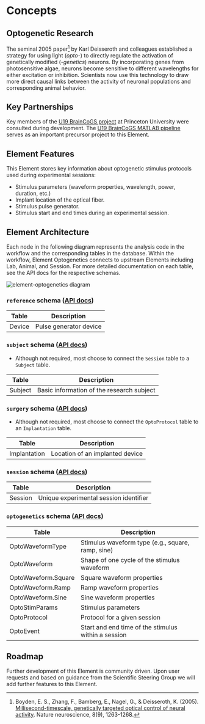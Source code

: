 # Concepts

## Optogenetic Research

The seminal 2005 paper[^1] by Karl Deisseroth and colleagues established a strategy for
using light (*opto-*) to directly regulate the activation of genetically modified
(*-genetics*) neurons. By incorporating genes from photosensitive algae, neurons become
sensitive to different wavelengths for either excitation or inhibition.
Scientists now use this technology to draw more direct
causal links between the activity of neuronal populations and corresponding animal behavior.

[^1]: Boyden, E. S., Zhang, F., Bamberg, E., Nagel, G., & Deisseroth, K. (2005).
    [Millisecond-timescale, genetically targeted optical control of neural activity](https://www.nature.com/articles/nn1525).
    Nature neuroscience, 8(9), 1263-1268.

## Key Partnerships

Key members of the [U19 BrainCoGS project](https://www.braincogs.org/) at Princeton
University were consulted during development. The
[U19 BrainCoGS MATLAB pipeline](https://github.com/BrainCOGS/U19-pipeline-matlab/tree/master/schemas/%2Boptogenetics)
serves as an important precursor project to this Element.

## Element Features

This Element stores key information about optogenetic stimulus protocols used during experimental sessions:
- Stimulus parameters (waveform properties, wavelength, power, duration, etc.)
- Implant location of the optical fiber.
- Stimulus pulse generator.
- Stimulus start and end times during an experimental session.

## Element Architecture

Each node in the following diagram represents the analysis code in the workflow and the
corresponding tables in the database.  Within the workflow, Element Optogenetics connects
to upstream Elements including Lab, Animal, and Session.  For more detailed
documentation on each table, see the API docs for the respective schemas.

![element-optogenetics diagram](https://raw.githubusercontent.com/datajoint/element-optogenetics/main/images/diagram_opto.svg)

### `reference` schema ([API docs](../api/workflow_Optogenetics/pipeline/#workflow_Optogenetics.reference.Device))

| Table | Description |
| --- | --- |
| Device | Pulse generator device |

### `subject` schema ([API docs](https://datajoint.com/docs/elements/element-animal/latest/api/element_animal/subject/#element_animal.subject.Subject))

- Although not required, most choose to connect the `Session` table to a `Subject` table.

| Table | Description |
| --- | --- |
| Subject | Basic information of the research subject |

### `surgery` schema ([API docs](https://datajoint.com/docs/elements/element-animal/latest/api/element_animal/surgery/#element_animal.surgery.Implantation))

- Although not required, most choose to connect the `OptoProtocol` table to an
  `Implantation` table.

| Table | Description |
| --- | --- |
| Implantation | Location of an implanted device |

### `session` schema ([API docs](https://datajoint.com/docs/elements/element-session/latest/api/element_session/session_with_id))

| Table | Description |
| --- | --- |
| Session | Unique experimental session identifier |

### `optogenetics` schema ([API docs](../api/element_optogenetics/optogenetics))

| Table               | Description |
| ---                 |   ---       |
| OptoWaveformType | Stimulus waveform type (e.g., square, ramp, sine) |
| OptoWaveform | Shape of one cycle of the stimulus waveform |
| OptoWaveform.Square | Square waveform properties |
| OptoWaveform.Ramp | Ramp waveform properties |
| OptoWaveform.Sine | Sine waveform properties |
| OptoStimParams | Stimulus parameters |
| OptoProtocol | Protocol for a given session |
| OptoEvent | Start and end time of the stimulus within a session |

## Roadmap

Further development of this Element is community driven.  Upon user requests and based
on guidance from the Scientific Steering Group we will add further features to this
Element.
